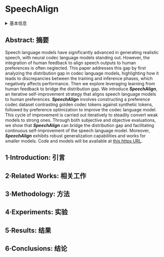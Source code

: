 # SpeechAlign

<details>
<summary>基本信息</summary>

- 标题: "SpeechAlign: Aligning Speech Generation to Human Preferences"
- 作者:
  - 01 Dong Zhang,
  - 02 Zhaowei Li,
  - 03 Shimin Li,
  - 04 Xin Zhang,
  - 05 Pengyu Wang,
  - 06 Yaqian Zhou,
  - 07 Xipeng Qiu
- 链接:
  - [ArXiv](https://arxiv.org/abs/2404.05600)
  - [Publication]()
  - [Github](https://github.com/0nutation/SpeechGPT)
  - [Demo](https://0nutation.github.io/SpeechAlign.github.io/)
- 文件:
  - [ArXiv](_PDF/2404.05600v1__SpeechAlign__Aligning_Speech_Generation_to_Human_Preferences.pdf)
  - [Publication] #TODO

</details>

## Abstract: 摘要

Speech language models have significantly advanced in generating realistic speech, with neural codec language models standing out.
However, the integration of human feedback to align speech outputs to human preferences is often neglected.
This paper addresses this gap by first analyzing the distribution gap in codec language models, highlighting how it leads to discrepancies between the training and inference phases, which negatively affects performance.
Then we explore leveraging learning from human feedback to bridge the distribution gap.
We introduce ***SpeechAlign***, an iterative self-improvement strategy that aligns speech language models to human preferences.
***SpeechAlign*** involves constructing a preference codec dataset contrasting golden codec tokens against synthetic tokens, followed by preference optimization to improve the codec language model.
This cycle of improvement is carried out iteratively to steadily convert weak models to strong ones.
Through both subjective and objective evaluations, we show that ***SpeechAlign*** can bridge the distribution gap and facilitating continuous self-improvement of the speech language model.
Moreover, ***SpeechAlign*** exhibits robust generalization capabilities and works for smaller models.
Code and models will be available at [this https URL](https://github.com/0nutation/SpeechGPT).

## 1·Introduction: 引言

## 2·Related Works: 相关工作

## 3·Methodology: 方法

## 4·Experiments: 实验

## 5·Results: 结果

## 6·Conclusions: 结论